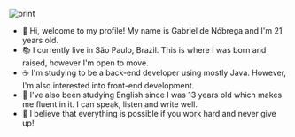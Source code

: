 ![print](https://user-images.githubusercontent.com/84252664/157065354-601e5348-eb1b-48aa-a99f-4b62040c2171.png)



- 👋 Hi, welcome to my profile! My name is Gabriel de Nóbrega and I'm 21 years old.
- 📚 I currently live in São Paulo, Brazil. This is where I was born and raised, however I'm open to move.
- ☕ I'm studying to be a back-end developer using mostly Java. However, I'm also interested into front-end development.
- :england: I've also been studying English since I was 13 years old which makes me fluent in it. I can speak, listen and write well.
- 🌱 I believe that everything is possible if you work hard and never give up!
